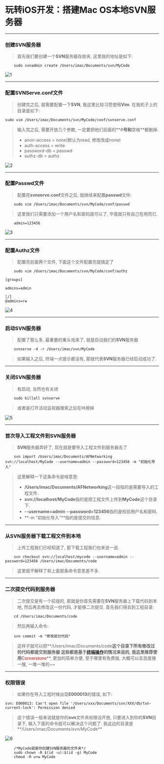# 玩转iOS开发：搭建Mac OS本地SVN服务器

---
### 创建SVN服务器
> 首先我们要创建一个**SVN**服务器存放夹, 这里我的地址是如下:

```vim
    sudo svnadmin create /Users/imac/Documents/svn/MyCode
```

![1](https://raw.githubusercontent.com/CainRun/DeveloperDocument/master/%E7%8E%A9%E8%BD%ACiOS%E5%BC%80%E5%8F%91%EF%BC%9A%E6%90%AD%E5%BB%BAMac%20OS%E6%9C%AC%E5%9C%B0SVN%E6%9C%8D%E5%8A%A1%E5%99%A8/1.png)

---
### 配置SVNServe.conf文件
> 创建完之后, 就需要配置一下**SVN**, 我这里比较习惯使用**Vim**.
> 在我机子上的目录是如下: 

```vim
sudo vim /Users/imac/Documents/svn/MyCode/conf/svnserve.conf 
```

> 输入完之后, 需要开放几个参数, 一定要把他们前面的**#**号和**空格**都删掉.
>
> * anon-access = none(默认为read, 修改改成none)
> * auth-access = write
> * password-db = passwd
> * authz-db = authz

![2](https://raw.githubusercontent.com/CainRun/DeveloperDocument/master/%E7%8E%A9%E8%BD%ACiOS%E5%BC%80%E5%8F%91%EF%BC%9A%E6%90%AD%E5%BB%BAMac%20OS%E6%9C%AC%E5%9C%B0SVN%E6%9C%8D%E5%8A%A1%E5%99%A8/2.png)

---
### 配置Passwd文件
> 配置完**svnserve.conf**文件之后, 就继续来配置**passwd**文件:

```vim
    sudo vim /Users/imac/Documents/svn/MyCode/conf/passwd 
```
> 这里我们只需要添加一个用户名和密码就可以了, 毕竟就只有自己在用而已.

```vim
    admin=123456
```

![3](https://raw.githubusercontent.com/CainRun/DeveloperDocument/master/%E7%8E%A9%E8%BD%ACiOS%E5%BC%80%E5%8F%91%EF%BC%9A%E6%90%AD%E5%BB%BAMac%20OS%E6%9C%AC%E5%9C%B0SVN%E6%9C%8D%E5%8A%A1%E5%99%A8/3.png)

---
### 配置Authz文件
> 配置完前面两个文件, 下面这个文件配置完就搞定了

```vim
    sudo vim /Users/imac/Documents/svn/MyCode/conf/authz
```

```vim
[groups]

admins=admin

[/]
@admins=rw
```

![4](https://raw.githubusercontent.com/CainRun/DeveloperDocument/master/%E7%8E%A9%E8%BD%ACiOS%E5%BC%80%E5%8F%91%EF%BC%9A%E6%90%AD%E5%BB%BAMac%20OS%E6%9C%AC%E5%9C%B0SVN%E6%9C%8D%E5%8A%A1%E5%99%A8/4.png)

---
### 启动SVN服务器
> 配置了那么多, 最重要的重头戏来了, 就是启动我们的**SVN**服务器

```vim
    svnserve -d -r /Users/imac/svn/MyCode
```

> 如果输入之后, 终端一点提示都没有, 那就代表**SVN**服务器已经启动成功了.

---
### 关闭SVN服务器
> 有启动, 当然也有关闭

```vim
    sudo killall svnserve
```
> 或者是打开活动监视器搜索之后在咔擦掉

![5](https://raw.githubusercontent.com/CainRun/DeveloperDocument/master/%E7%8E%A9%E8%BD%ACiOS%E5%BC%80%E5%8F%91%EF%BC%9A%E6%90%AD%E5%BB%BAMac%20OS%E6%9C%AC%E5%9C%B0SVN%E6%9C%8D%E5%8A%A1%E5%99%A8/5.png)

---
### 首次导入工程文件到SVN服务器
> **SVN**服务器弄好了, 现在就是要导入工程文件到服务器去了

```vim
    svn import /Users/imac/Documents/AFNetworking svn://localhost/MyCode --username=admin --password=123456 -m "初始化导入"
```

> 这里解释一下这条命令是啥意思:
> * **/Users/imac/Documents/AFNetworking**这一段指的是需要导入的工程文件.
> * **svn://localhost/MyCode**指的是把工程文件上传到**MyCode**这个目录下.
> * **--username=admin --password=123456**指的是校验用户名和密码.
> * **-m "初始化导入"**指的是提交的信息.

---
### 从SVN服务器下载工程文件到本地
> 上传工程我们已经知道了, 那下载工程我们也来说一说.

```vim
    svn checkout svn://localhost/mycode --username=admin --password=123456 /Users/imac/Documents/code
```

> 这里就不解释了和上面那条命令意思差不多.

---
### 二次提交代码到服务器
> 二次提交是有一个前提的, 那就是你首先需要在**SVN**服务器上下载代码到本地, 然后再去修改这一份代码, 才能够二次提交.
> <dr/>
> 首先我们得去到工程目录:

```vim
    cd /Users/imac/Documents/code
```
> 然后再输入命令:

```vim
    svn commit -m "修改部分代码"
```

> 这样子就可以把**/Users/imac/Documents/code**这个目录下所有修改过的代码都提交到服务器
> <dr/>
> 这些都是基于[终端操作](http://blog.csdn.net/langzi7758521/article/details/51646598)的情况来说的, 我这里推荐使用**<font color=red>Cornerstone</font>**, 更加的简单方便, 至于哪里有免费版, 大概可以去百度搜一搜, 一堆一堆的~~

---
### 权限错误
> 如果你在导入工程时候出现**E000013**的错误, 如下:

```vim
svn: E000013: Can't open file '/Users/xxx/Documents/svn/XXX/db/txn-current-lock': Permission denied
```
> 这个错误一般来说就是你的**svn**文件夹权限没开放, 只要进入到你的**SVN**目录下, 输入下面的命令就可以解决这个问题了.
> 我这边的目录是**/Users/imac/Documents/svn/MyCode**

![6](https://raw.githubusercontent.com/CainRun/DeveloperDocument/master/%E7%8E%A9%E8%BD%ACiOS%E5%BC%80%E5%8F%91%EF%BC%9A%E6%90%AD%E5%BB%BAMac%20OS%E6%9C%AC%E5%9C%B0SVN%E6%9C%8D%E5%8A%A1%E5%99%A8/6.png)

```vim
    /*MyCode就是你创建SVN服务器的文件夹*/
    sudo chown -R $(id -u):$(id -g) MyCode
    chmod -R u+w MyCode
```

